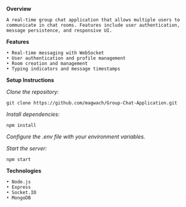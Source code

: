 ﻿**Overview**

    A real-time group chat application that allows multiple users to communicate in chat rooms. Features include user authentication, message persistence, and responsive UI.

**Features**

    • Real-time messaging with WebSocket
    • User authentication and profile management
    • Room creation and management
    • Typing indicators and message timestamps

**Setup Instructions**

_Clone the repository:_

    git clone https://github.com/magwach/Group-Chat-Application.git

_Install dependencies:_

    npm install

_Configure the .env file with your environment variables._

_Start the server:_

    npm start

**Technologies**

    • Node.js
    • Express
    • Socket.IO
    • MongoDB
